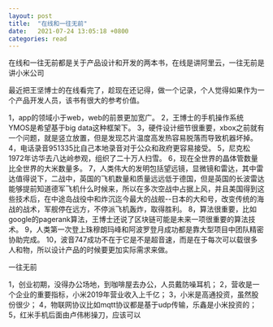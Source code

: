 ```yaml
---
layout: post
title:  "在线和一往无前"
date:   2021-07-24 13:05:18 +0800
categories: read
---
```

在线和一往无前都是关于产品设计和开发的两本书，在线是讲阿里云，一往无前是讲小米公司

最近把王坚博士的在线看完了，趁现在还记得，做一个记录，个人觉得如果作为一个产品开发人员，该书有很大的参考价值。

1，app的领域小于web，web的前景更加宽广。
2，王博士的手机操作系统YMOS是希望基于big data这种框架下。
3，硬件设计细节很重要，xbox之前就有一个问题，就是竖立放置，但是发现芯片温度高发热容易脱落而导致机器坏掉。
4，电话录音951335比自己本地录音对于公众和政府更容易接受。
5，尼克松1972年访华去八达岭参观，组织了二十万人扫雪。
6，现在全世界的晶体管数量比全世界的大米数量多。
7，人类伟大的发明包括望远镜，显微镜和雷达，其中雷达值得说下，二战中，英国的飞机数量和质量远远低于德国，但是英国的长波雷达能够提前知道德军飞机什么时候来，所以在多次空战中占据上风，并且美国得到这些技术后，在中途岛战役中和炸沉迄今最大的战舰--日本的大和号，改变传统的海战的战术，军舰停在远方，不停派飞机轰炸，取得胜利。
8，算法很重要，比如google的pagerank算法，王博士还说了区块链可能是未来一项很重要的算法技术。
9，人类第一次登上珠穆朗玛峰和阿波罗登月成功都是靠大型项目中团队精密协助完成。
10，波音747成功不在于它是不是超音速，而是在于每次可以载很多人和物，所以设计产品的时候要更加实际需求来做。


一往无前

1，创业初期，没得办公场地，到咖啡屋去办公，人员戴防噪耳机；
2，营收是一个企业的重要指标，小米2019年营业收入上千亿；
3，小米是高通投资，虽然股份很少；
4，物联网协议比如mqtt协议都是基于udp传输，乐鑫是小米投资的；
5，红米手机后面由卢伟彬操刀，应该可以